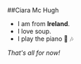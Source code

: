 ##Ciara Mc Hugh

* I am from __Ireland__.
* I love soup.
* I play the piano :musical_keyboard: :notes:

_That's all for now!_

